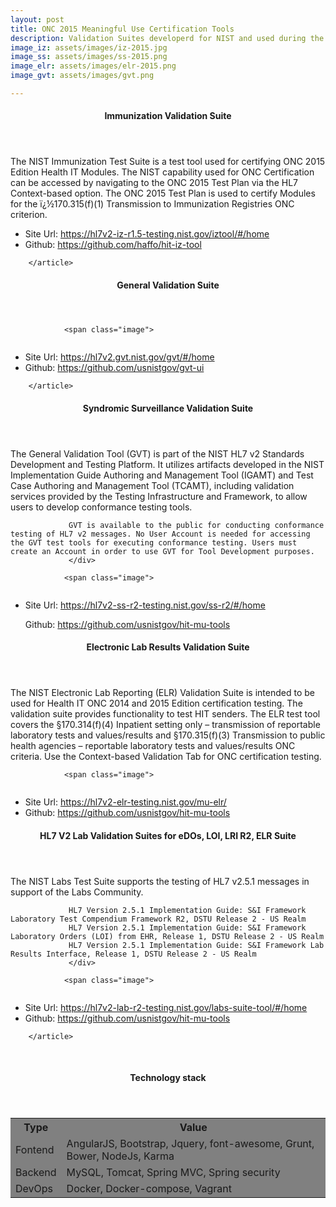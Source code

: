 ```yaml
---
layout: post
title: ONC 2015 Meaningful Use Certification Tools
description: Validation Suites developerd for NIST and used during the ONC 2015 Meaningful Use Certification Program
image_iz: assets/images/iz-2015.jpg
image_ss: assets/images/ss-2015.png
image_elr: assets/images/elr-2015.png
image_gvt: assets/images/gvt.png

---
```


<section id="iz">
        <article>
                <!-- <span class="image">
                        <img src="{{ post.image }}" alt="" />
                </span> -->
                <header class="major">
                        <h4>Immunization Validation Suite</h4>
                 </header> 
                  The NIST Immunization Test Suite is a test tool used for certifying ONC 2015 Edition Health IT Modules. The NIST capability used for ONC Certification can be accessed by navigating to the ONC 2015 Test Plan via the HL7 Context-based option. The ONC 2015 Test Plan is used to certify Modules for the ï¿½170.315(f)(1) Transmission to Immunization Registries ONC criterion.                
                <span class="image">
<img src="{{ site.baseurl }}/{{ page.image_iz }}" alt="" />
</span>
 <ul>
<li>Site Url: <a href="https://hl7v2-iz-r1.5-testing.nist.gov/iztool/#/home" alt="">https://hl7v2-iz-r1.5-testing.nist.gov/iztool/#/home</a> </li>
              <li>  Github: 
 <a href="https://github.com/haffo/hit-iz-tool" alt="">https://github.com/haffo/hit-iz-tool</a> </p>
</li>
</ul>


        </article>
</section> 

<section id="gvt">
        <article>
                <!-- <span class="image">
                        <img src="{{ post.image }}" alt="" />
                </span> -->
                <header class="major">
                        <h4>General Validation Suite</h4>
                 </header>
                
 

                <span class="image">
<img src="{{ site.baseurl }}/{{ page.image_gvt }}" alt="" />
</span>

<ul>
<li>Site Url: <a href="https://hl7v2.gvt.nist.gov/gvt/#/home" alt="">https://hl7v2.gvt.nist.gov/gvt/#/home</a>
</li>
<li>Github: 
 <a href="https://github.com/usnistgov/gvt-ui" alt="">https://github.com/usnistgov/gvt-ui</a>
</li>
</ul> 

        </article>
</section> 


<section id="ss">
        <article>
                <!-- <span class="image">
                        <img src="{{ post.image }}" alt="" />
                </span> -->
                <header class="major">
                        <h4>Syndromic Surveillance Validation Suite</h4>
                 </header>
                 <div>
                 The General Validation Tool (GVT) is part of the NIST HL7 v2 Standards Development and Testing Platform. It utilizes artifacts developed in the NIST Implementation Guide Authoring and Management Tool (IGAMT) and Test Case Authoring and Management Tool (TCAMT), including validation services provided by the Testing Infrastructure and Framework, to allow users to develop conformance testing tools.
                 
                 GVT is available to the public for conducting conformance testing of HL7 v2 messages. No User Account is needed for accessing the GVT test tools for executing conformance testing. Users must create an Account in order to use GVT for Tool Development purposes.
                 </div> 
                 
                <span class="image">
<img src="{{ site.baseurl }}/{{ page.image_ss}}" alt="" />
</span>
 <ul>
 <li>
              Site Url: <a href="https://hl7v2-ss-r2-testing.nist.gov/ss-r2/#/home" alt="">https://hl7v2-ss-r2-testing.nist.gov/ss-r2/#/home</a> 
      </li> 
     
Github: 
 <a href="https://github.com/usnistgov/hit-mu-tools" alt="">https://github.com/usnistgov/hit-mu-tools</a>
</li> 
</ul> 
        </article>
</section> 


<section id="ss">
        <article>
                <!-- <span class="image">
                        <img src="{{ post.image }}" alt="" />
                </span> -->
                <header class="major">
                        <h4>Electronic Lab Results Validation Suite</h4>
                 </header>
                 <div>
                 The NIST Electronic Lab Reporting (ELR) Validation Suite is intended to be used for Health IT ONC 2014 and 2015 Edition certification testing. The validation suite provides functionality to test HIT senders. The ELR test tool covers the §170.314(f)(4) Inpatient setting only – transmission of reportable laboratory tests and values/results and §170.315(f)(3) Transmission to public health agencies – reportable laboratory tests and values/results ONC criteria. Use the Context-based Validation Tab for ONC certification testing.
                 </div>
            
                <span class="image">
<img src="{{ site.baseurl }}/{{ page.image_elr}}" alt="" />
</span> 

<ul>
<li>
    Site Url: <a href="https://hl7v2-elr-testing.nist.gov/mu-elr/" alt="">https://hl7v2-elr-testing.nist.gov/mu-elr/ </a> 
</li> 
<li>
Github: 
 <a href="https://github.com/usnistgov/hit-mu-tools" alt="">https://github.com/usnistgov/hit-mu-tools</a>
</li>
</ul>
</article>
</section>



<section id="lab">
        <article>
                <!-- <span class="image">
                        <img src="{{ post.image }}" alt="" />
                </span> -->
                <header class="major">
                        <h4>HL7 V2 Lab Validation Suites for eDOs, LOI, LRI R2, ELR  Suite</h4>
                 </header>
                 <div>
                 The NIST Labs Test Suite supports the testing of HL7 v2.5.1 messages in support of the Labs Community.
                 
                 HL7 Version 2.5.1 Implementation Guide: S&I Framework Laboratory Test Compendium Framework R2, DSTU Release 2 - US Realm
                 HL7 Version 2.5.1 Implementation Guide: S&I Framework Laboratory Orders (LOI) from EHR, Release 1, DSTU Release 2 - US Realm
                 HL7 Version 2.5.1 Implementation Guide: S&I Framework Lab Results Interface, Release 1, DSTU Release 2 - US Realm
                 </div> 
                 
                <span class="image">
<img src="{{ site.baseurl }}/{{ page.image_lab}}" alt="" />
</span> 

<ul>
<li>
 Site Url:  <a href="https://hl7v2-lab-r2-testing.nist.gov/labs-suite-tool/#/home" alt="">https://hl7v2-lab-r2-testing.nist.gov/labs-suite-tool/#/home</a>   
</li> 
<li>
Github: 
 <a href="https://github.com/usnistgov/hit-mu-tools" alt="">https://github.com/usnistgov/hit-mu-tools</a>
</li> 
</ul> 

        </article>
</section>

<br/> 

<section id="skills">
 <article>
                <!-- <span class="image">
                        <img src="{{ post.image }}" alt="" />
                </span> -->
                <header class="major">
                        <h4>Technology stack</h4>
                 </header>
<table style="background-color:grey;font-weight:400">
<tr>
    <th>Type</th>
    <th>Value</th>
</tr>
<tr>
    <td>Fontend</td>
    <td>AngularJS, Bootstrap, Jquery, font-awesome, Grunt, Bower, NodeJs, Karma</td>
</tr>

<tr>
    <td>Backend</td>
    <td>MySQL, Tomcat, Spring MVC, Spring security</td>
</tr>
<tr>
    <td>DevOps</td>
    <td>Docker, Docker-compose, Vagrant</td>
</tr>
</table>
</article>
</section>